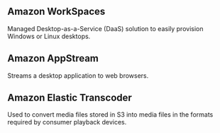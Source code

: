 ## Amazon WorkSpaces

Managed Desktop-as-a-Service (DaaS) solution to easily provision Windows or Linux desktops.

## Amazon AppStream

Streams a desktop application to web browsers.

## Amazon Elastic Transcoder

Used to convert media files stored in S3 into media files in the formats required by consumer playback devices.
